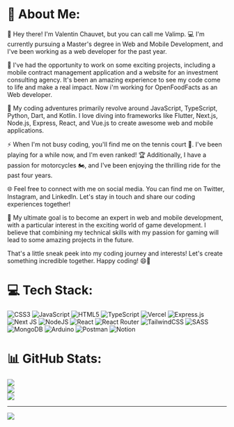 # 💫 About Me:

👋 Hey there! I'm Valentin Chauvet, but you can call me Valimp. 💻 I'm currently pursuing a Master's degree in Web and Mobile Development, and I've been working as a web developer for the past year.

📱 I've had the opportunity to work on some exciting projects, including a mobile contract management application and a website for an investment consulting agency. It's been an amazing experience to see my code come to life and make a real impact. Now i'm working for OpenFoodFacts as an Web developer.

🚀 My coding adventures primarily revolve around JavaScript, TypeScript, Python, Dart, and Kotlin. I love diving into frameworks like Flutter, Next.js, Node.js, Express, React, and Vue.js to create awesome web and mobile applications.

⚡ When I'm not busy coding, you'll find me on the tennis court 🎾. I've been playing for a while now, and I'm even ranked! 🏆 Additionally, I have a passion for motorcycles 🏍️, and I've been enjoying the thrilling ride for the past four years.

🌐 Feel free to connect with me on social media. You can find me on Twitter, Instagram, and LinkedIn. Let's stay in touch and share our coding experiences together!

🎯 My ultimate goal is to become an expert in web and mobile development, with a particular interest in the exciting world of game development. I believe that combining my technical skills with my passion for gaming will lead to some amazing projects in the future.

That's a little sneak peek into my coding journey and interests! Let's create something incredible together. Happy coding! 😄🚀

# 💻 Tech Stack:
![CSS3](https://img.shields.io/badge/css3-%231572B6.svg?style=for-the-badge&logo=css3&logoColor=white) ![JavaScript](https://img.shields.io/badge/javascript-%23323330.svg?style=for-the-badge&logo=javascript&logoColor=%23F7DF1E) ![HTML5](https://img.shields.io/badge/html5-%23E34F26.svg?style=for-the-badge&logo=html5&logoColor=white) ![TypeScript](https://img.shields.io/badge/typescript-%23007ACC.svg?style=for-the-badge&logo=typescript&logoColor=white) ![Vercel](https://img.shields.io/badge/vercel-%23000000.svg?style=for-the-badge&logo=vercel&logoColor=white) ![Express.js](https://img.shields.io/badge/express.js-%23404d59.svg?style=for-the-badge&logo=express&logoColor=%2361DAFB) ![Next JS](https://img.shields.io/badge/Next-black?style=for-the-badge&logo=next.js&logoColor=white) ![NodeJS](https://img.shields.io/badge/node.js-6DA55F?style=for-the-badge&logo=node.js&logoColor=white) ![React](https://img.shields.io/badge/react-%2320232a.svg?style=for-the-badge&logo=react&logoColor=%2361DAFB) ![React Router](https://img.shields.io/badge/React_Router-CA4245?style=for-the-badge&logo=react-router&logoColor=white) ![TailwindCSS](https://img.shields.io/badge/tailwindcss-%2338B2AC.svg?style=for-the-badge&logo=tailwind-css&logoColor=white) ![SASS](https://img.shields.io/badge/SASS-hotpink.svg?style=for-the-badge&logo=SASS&logoColor=white) ![MongoDB](https://img.shields.io/badge/MongoDB-%234ea94b.svg?style=for-the-badge&logo=mongodb&logoColor=white) ![Arduino](https://img.shields.io/badge/-Arduino-00979D?style=for-the-badge&logo=Arduino&logoColor=white) ![Postman](https://img.shields.io/badge/Postman-FF6C37?style=for-the-badge&logo=postman&logoColor=white) ![Notion](https://img.shields.io/badge/Notion-%23000000.svg?style=for-the-badge&logo=notion&logoColor=white)
# 📊 GitHub Stats:
![](https://github-readme-stats.vercel.app/api?username=Valimp&theme=gruvbox&hide_border=true&include_all_commits=false&count_private=true)<br/>
![](https://github-readme-streak-stats.herokuapp.com/?user=Valimp&theme=gruvbox&hide_border=true)<br/>
![](https://github-readme-stats.vercel.app/api/top-langs/?username=Valimp&theme=gruvbox&hide_border=true&include_all_commits=false&count_private=true&layout=compact)


---
[![](https://visitcount.itsvg.in/api?id=Valimp&icon=0&color=0)](https://visitcount.itsvg.in)


